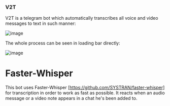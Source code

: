 ### V2T 
V2T is a telegram bot which automatically transcribes all voice and video messages to text in such manner:

![image](https://github.com/Shtirmann/V2T/assets/103894479/ca185921-5e7c-4f4f-bc7d-55db11a54627)


The whole process can be seen in loading bar directly:

![image](https://github.com/Shtirmann/V2T/assets/103894479/8d5cf378-26d3-4994-88b7-1d9689961d5c)


# Faster-Whisper

This bot uses Faster-Whisper [https://github.com/SYSTRAN/faster-whisper] for transcription in order to work as fast as possible.
It reacts when an audio message or a video note appears in a chat he's been added to. 
